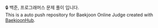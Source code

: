 🔒 백준, 프로그래머스 문제 풀이 입니다.
<br>
This is a auto push repository for Baekjoon Online Judge created with [BaekjoonHub](https://github.com/BaekjoonHub/BaekjoonHub).
